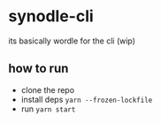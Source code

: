 # synodle-cli

its basically wordle for the cli (wip)

## how to run

- clone the repo
- install deps `yarn --frozen-lockfile`
- run `yarn start`
